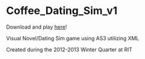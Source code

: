 Coffee_Dating_Sim_v1
====================

Download and play <a href='https://www.mediafire.com/?b99t6b9ez9s0mqg'>here</a>!

Visual Novel/Dating Sim game using AS3 utilizing XML

Created during the 2012-2013 Winter Quarter at RIT
